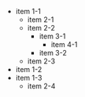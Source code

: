- item 1-1
    - item 2-1
    - item 2-2
        - item 3-1
            - item 4-1
        - item 3-2
    - item 2-3
- item 1-2
- item 1-3
    - item 2-4
